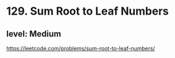 # 129. Sum Root to Leaf Numbers
## level: Medium

https://leetcode.com/problems/sum-root-to-leaf-numbers/

